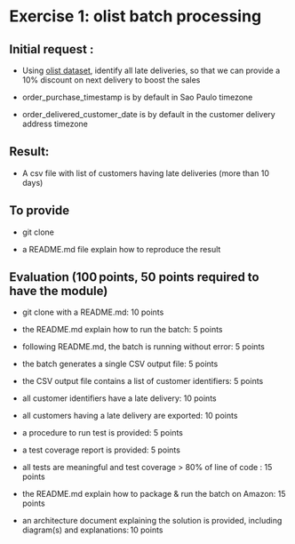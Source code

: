 # Exercise 1: olist batch processing

## Initial request :

- Using [olist dataset](https://www.kaggle.com/olistbr/brazilian-ecommerce), identify all late deliveries, so that we can provide a 10% discount on next delivery to boost the sales

- order_purchase_timestamp is by default in Sao Paulo timezone

- order_delivered_customer_date is by default in the customer delivery address timezone



## Result:

- A csv file with list of customers having late deliveries (more than 10 days)



## To provide

- git clone <repository>

- a README.md file explain how to reproduce the result



## Evaluation (100 points, 50 points required to have the module)


- git clone <repository> with a README.md: 10 points

- the README.md explain how to run the batch: 5 points

- following README.md, the batch is running without error: 5 points

- the batch generates a single CSV output file: 5 points

- the CSV output file contains a list of customer identifiers: 5 points

- all customer identifiers have a late delivery: 10 points

- all customers having a late delivery are exported: 10 points

- a procedure to run test is provided: 5 points

- a test coverage report is provided: 5 points

- all tests are meaningful and test coverage > 80% of line of code : 15 points

- the README.md explain how to package & run the batch on Amazon: 15 points

- an architecture document explaining the solution is provided, including diagram(s) and explanations: 10 points